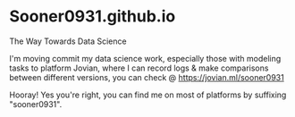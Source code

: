 # Sooner0931.github.io
The Way Towards Data Science


I'm moving commit my data science work, especially those with modeling tasks to platform Jovian, where I can record logs & make comparisons between different versions, you can check @ https://jovian.ml/sooner0931

Hooray! Yes you're right, you can find me on most of platforms by suffixing "sooner0931".
